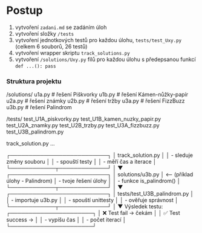 # Postup

1. vytvoření `zadani.md` se zadáním úloh
2. vytvoření složky `/tests`
3. vytvoření jednotkových testů pro každou úlohu, `tests/test_Uxy.py` (celkem 6 souborů, 26 testů)
4. vytvoření wrapper skriptu `track_solutions.py`
5. vytvoření `/solutions/Uxy.py` filů pro každou úlohu s předepsanou funkcí `def ...(): pass`

### Struktura projektu
/solutions/
    u1a.py       # řešení Piškvorky
    u1b.py       # řešení Kámen-nůžky-papír
    u2a.py       # řešení známky
    u2b.py       # řešení tržby
    u3a.py       # řešení FizzBuzz
    u3b.py       # řešení Palindrom

/tests/
    test_U1A_piskvorky.py
    test_U1B_kamen_nuzky_papir.py
    test_U2A_znamky.py
    test_U2B_trzby.py
    test_U3A_fizzbuzz.py
    test_U3B_palindrom.py

track_solution.py   ...

┌──────────────────────────┐
│      track_solution.py   │
│  - sleduje změny souboru │
│  - spouští testy         │
│  - měří čas a iterace    │
└────────────┬─────────────┘
             │
             ▼
┌──────────────────────────┐
│   solutions/u3b.py       │   <-- (příklad úlohy - Palindrom)
│  - tvoje řešení úlohy    │
│  - funkce is_palindrom() │
└────────────┬─────────────┘
             │
             ▼
┌──────────────────────────┐
│   tests/test_U3B_palindrom.py │
│  - importuje u3b.py      │
│  - spouští unittesty     │
│  - ověřuje správnost     │
└────────────┬─────────────┘
             │
             ▼
      Výsledek testu:
   ┌──────────────────────┐
   │  ❌ Test fail → čekám │
   │  ✅ Test success →   │
   │     - vypíšu čas     │
   │     - počet iterací  │
   └──────────────────────┘
